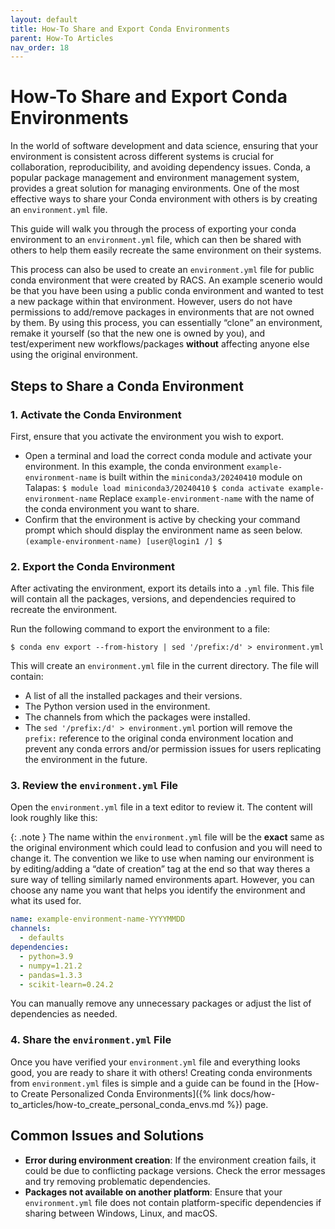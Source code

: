 ```yaml
---
layout: default
title: How-To Share and Export Conda Environments
parent: How-To Articles
nav_order: 18
---
```


# How-To Share and Export Conda Environments

In the world of software development and data science, ensuring that your environment is consistent across different systems is crucial for collaboration, reproducibility, and avoiding dependency issues. Conda, a popular package management and environment management system, provides a great solution for managing environments. One of the most effective ways to share your Conda environment with others is by creating an `environment.yml` file.

This guide will walk you through the process of exporting your conda environment to an `environment.yml` file, which can then be shared with others to help them easily recreate the same environment on their systems.

This process can also be used to create an `environment.yml` file for public conda environment that were created by RACS. An example scenerio would be that you have been using a public conda environment and wanted to test a new package within that environment. However, users do not have permissions to add/remove packages in environments that are not owned by them. By using this process, you can essentially “clone” an environment, remake it yourself (so that the new one is owned by you), and test/experiment new workflows/packages **without** affecting anyone else using the original environment.

## Steps to Share a Conda Environment

### 1. Activate the Conda Environment

First, ensure that you activate the environment you wish to export.

- Open a terminal and load the correct conda module and activate your environment. In this example, the conda environment `example-environment-name` is built within the `miniconda3/20240410` module on Talapas:
  `$ module load miniconda3/20240410`
  `$ conda activate example-environment-name`
  Replace `example-environment-name` with the name of the conda environment you want to share.
- Confirm that the environment is active by checking your command prompt which should display the environment name as seen below.
  `(example-environment-name) [user@login1 /] $`

### 2. Export the Conda Environment

After activating the environment, export its details into a `.yml` file. This file will contain all the packages, versions, and dependencies required to recreate the environment.

Run the following command to export the environment to a file:

`$ conda env export --from-history | sed '/prefix:/d' > environment.yml`

This will create an `environment.yml` file in the current directory. The file will contain:

- A list of all the installed packages and their versions.
- The Python version used in the environment.
- The channels from which the packages were installed.
- The `sed '/prefix:/d' > environment.yml` portion will remove the `prefix:` reference to the original conda environment location and prevent any conda errors and/or permission issues for users replicating the environment in the future.

### 3. Review the `environment.yml` File

Open the `environment.yml` file in a text editor to review it. The content will look roughly like this:

{: .note }
The name within the `environment.yml` file will be the **exact** same as the original environment which could lead to confusion and you will need to change it. The convention we like to use when naming our environment is by editing/adding a “date of creation” tag at the end so that way theres a sure way of telling similarly named environments apart. However, you can choose any name you want that helps you identify the environment and what its used for.

```yml
name: example-environment-name-YYYYMMDD
channels:
  - defaults
dependencies:
  - python=3.9
  - numpy=1.21.2
  - pandas=1.3.3
  - scikit-learn=0.24.2
```

You can manually remove any unnecessary packages or adjust the list of dependencies as needed.

### 4. Share the `environment.yml` File

Once you have verified your `environment.yml` file and everything looks good, you are ready to share it with others! Creating conda environments from `environment.yml` files is simple and a guide can be found in the [How-to Create Personalized Conda Environments]({% link docs/how-to_articles/how-to_create_personal_conda_envs.md %}) page.

## Common Issues and Solutions

- **Error during environment creation**: If the environment creation fails, it could be due to conflicting package versions. Check the error messages and try removing problematic dependencies.
- **Packages not available on another platform**: Ensure that your `environment.yml` file does not contain platform-specific dependencies if sharing between Windows, Linux, and macOS.
